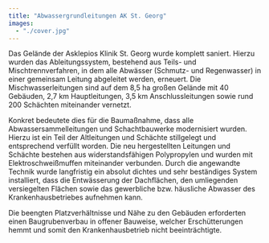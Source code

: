 ```yaml
---
title: "Abwassergrundleitungen AK St. Georg"
images:
  - "./cover.jpg"
---
```


Das Gelände der Asklepios Klinik St. Georg wurde komplett saniert. Hierzu
wurden das Ableitungssystem, bestehend aus Teils- und
Mischtrennverfahren, in dem alle Abwässer (Schmutz- und Regenwasser) in
einer gemeinsam Leitung abgeleitet werden, erneuert. Die
Mischwasserleitungen sind auf dem 8,5 ha großen Gelände mit 40 Gebäuden,
2,7 km Hauptleitungen, 3,5 km Anschlussleitungen sowie rund 200
Schächten miteinander vernetzt.

Konkret bedeutete dies für die Baumaßnahme, dass alle Abwassersammelleitungen
und Schachtbauwerke modernisiert wurden. Hierzu ist ein Teil der
Altleitungen und Schächte stillgelegt und entsprechend verfüllt worden.
Die neu hergestellten Leitungen und Schächte bestehen aus
widerstandsfähigen Polypropylen und wurden mit Elektroschweißmuffen
miteinander verbunden. Durch die angewandte Technik wurde langfristig
ein absolut dichtes und sehr beständiges System installiert, dass die
Entwässerung der Dachflächen, den umliegenden versiegelten Flächen sowie
das gewerbliche bzw. häusliche Abwasser des Krankenhausbetriebes
aufnehmen kann.

Die beengten Platzverhältnisse und Nähe zu den
Gebäuden erforderten einen Baugrubenverbau in offener Bauweise, welcher
Erschütterungen hemmt und somit den Krankenhausbetrieb nicht
beeinträchtigte.
